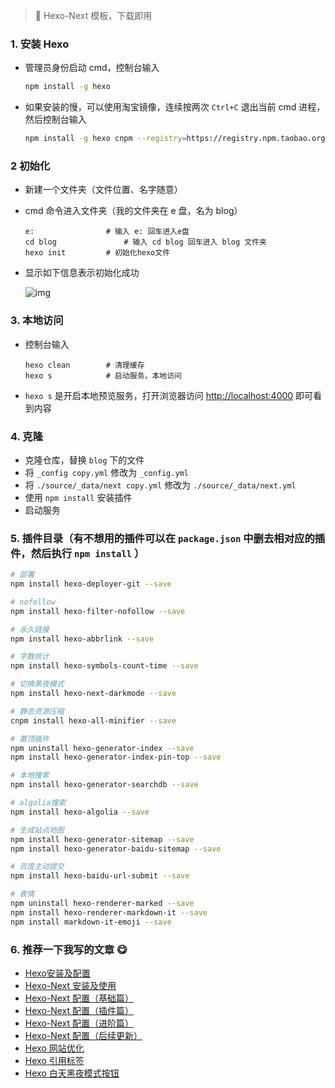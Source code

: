 >🎊 Hexo-Next 模板，下载即用

### 1. 安装 Hexo

- 管理员身份启动 cmd，控制台输入

  ```sh
  npm install -g hexo 
  ```

- 如果安装的慢，可以使用淘宝镜像，连续按两次 `Ctrl+C` 退出当前 cmd 进程，然后控制台输入

  ```sh
  npm install -g hexo cnpm --registry=https://registry.npm.taobao.org
  ```

### 2 初始化

- 新建一个文件夹（文件位置、名字随意）

- cmd 命令进入文件夹（我的文件夹在 e 盘，名为 blog）

  ```
  e:				# 输入 e: 回车进入e盘  
  cd blog				# 输入 cd blog 回车进入 blog 文件夹
  hexo init			# 初始化hexo文件
  ```

- 显示如下信息表示初始化成功

  ![img](https://gitee.com/zxiaosi/image/raw/master/Hexo/Hexo%E5%AE%89%E8%A3%85%E5%8F%8A%E9%85%8D%E7%BD%AE/hexo%E5%88%9D%E5%A7%8B%E5%8C%96%E6%88%90%E5%8A%9F%E6%A0%87%E5%BF%97.png)

### 3. 本地访问

- 控制台输入

  ```
  hexo clean		# 清理缓存
  hexo s			# 启动服务，本地访问
  ```

- `hexo s` 是开启本地预览服务，打开浏览器访问 [http://localhost:4000](http://localhost:4000/) 即可看到内容

### 4. 克隆

+ 克隆仓库，替换 `blog` 下的文件
+ 将 `_config copy.yml` 修改为 `_config.yml`
+ 将 `./source/_data/next copy.yml` 修改为 `./source/_data/next.yml`
+ 使用 `npm install` 安装插件
+ 启动服务

### 5. 插件目录（有不想用的插件可以在 `package.json` 中删去相对应的插件，然后执行 `npm install` ）

```sh
# 部署
npm install hexo-deployer-git --save

# nofollow
npm install hexo-filter-nofollow --save

# 永久链接
npm install hexo-abbrlink --save

# 字数统计
npm install hexo-symbols-count-time --save

# 切换黑夜模式
npm install hexo-next-darkmode --save

# 静态资源压缩
cnpm install hexo-all-minifier --save

# 置顶插件
npm uninstall hexo-generator-index --save
npm install hexo-generator-index-pin-top --save

# 本地搜索
npm install hexo-generator-searchdb --save

# algolia搜索
npm install hexo-algolia --save

# 生成站点地图
npm install hexo-generator-sitemap --save
npm install hexo-generator-baidu-sitemap --save

# 百度主动提交
npm install hexo-baidu-url-submit --save

# 表情
npm uninstall hexo-renderer-marked --save
npm install hexo-renderer-markdown-it --save
npm install markdown-it-emoji --save
```

### 6. 推荐一下我写的文章 😋

+ [Hexo安装及配置](https://hexo.zxiaosi.cn/archives/5ef212b6.html)
+ [Hexo-Next 安装及使用](https://hexo.zxiaosi.cn/archives/65f611a4.html)
+ [Hexo-Next 配置（基础篇）](https://hexo.zxiaosi.cn/archives/2d288079.html)
+ [Hexo-Next 配置（插件篇）](https://hexo.zxiaosi.cn/archives/b78f5428.html)
+ [Hexo-Next 配置（进阶篇）](https://hexo.zxiaosi.cn/archives/c776502.html)
+ [Hexo-Next 配置（后续更新）](https://hexo.zxiaosi.cn/archives/1d79f7d1.html)
+ [Hexo 网站优化](https://hexo.zxiaosi.cn/archives/64e4e304.html)
+ [Hexo 引用标签](https://hexo.zxiaosi.cn/archives/484f1820.html)
+ [Hexo 白天黑夜模式按钮](https://hexo.zxiaosi.cn/archives/24a19e71.html)